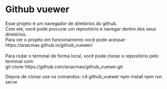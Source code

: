 <h1>Github vuewer</h1>
Esse projeto é um navegador de diretórios do github. 
<br>
Com ele, você pode procurar um repositório e navegar dentro dos seus diretórios.
<br>
Para ver o projeto em funcionamento você pode acessar: 
<br>
https://anacmas.github.io/github_vuewer/

<br>
<br>
Para rodar o terminal de forma local, você pode clonar o repositório pelo terminal com:
<br>
git clone https://github.com/anacmas/github_vuewer.git

Depois de clonar use os comandos:
cd github_vuewer
npm install
npm run serve
